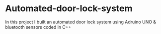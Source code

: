 # Automated-door-lock-system

In this project I built an automated door lock system using Adruino UNO & bluetooth sensors coded in C++
